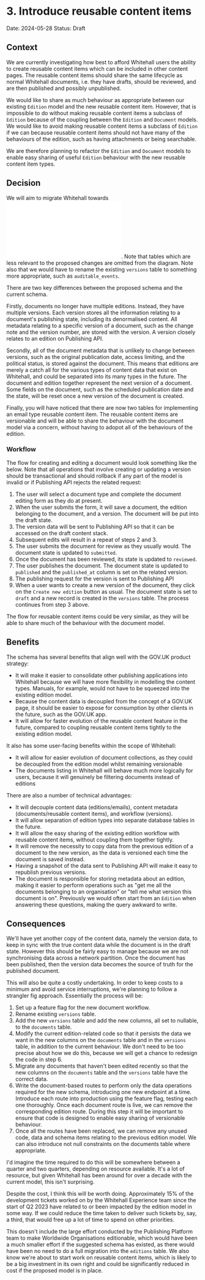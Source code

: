 # 3. Introduce reusable content items

Date: 2024-05-28
Status: Draft

## Context

We are currently investigating how best to afford Whitehall users the ability to create reusable content items which can be included in other content pages. The reusable content items should share the same lifecycle as normal Whitehall documents, i.e. they have drafts, should be reviewed, and are then published and possibly unpublished.

We would like to share as much behaviour as appropriate between our existing `Edition` model and the new reusable content item. However, that is impossible to do without making reusable content items a subclass of `Edition` because of the coupling between the `Edition` and `Document` models. We would like to avoid making reusable content items a subclass of `Edition` if we can because reusable content items should not have many of the behaviours of the edition, such as having attachments or being searchable.

We are therefore planning to refactor the `Edition` and `Document` models to enable easy sharing of useful `Edition` behaviour with the new reusable content item types.

## Decision

We will aim to migrate Whitehall towards ![a data schema like this](0003-introduce-reusable-content-items/editions.mmd). Note that tables which are less relevant to the proposed changes are omitted from the diagram. Note also that we would have to rename the existing `versions` table to something more appropriate, such as `auditable_events`.

There are two key differences between the proposed schema and the current schema.

Firstly, documents no longer have multiple editions. Instead, they have multiple versions. Each version stores all the information relating to a document's publishing state, including its denormalised content. All metadata relating to a specific version of a document, such as the change note and the version number, are stored with the version. A version closely relates to an edition on Publishing API.

Secondly, all of the document metadata that is unlikely to change between versions, such as the original publication date, access limiting, and the political status, is stored against the document. This means that editions are merely a catch all for the various types of content data that exist on Whitehall, and could be separated into its many types in the future. The document and edition together represent the next version of a document. Some fields on the document, such as the scheduled publication date and the state, will be reset once a new version of the document is created.

Finally, you will have noticed that there are now two tables for implementing an email type reusable content item. The reusable content items are versionable and will be able to share the behaviour with the document model via a concern, without having to adopot all of the behaviours of the edition.

### Workflow

The flow for creating and editing a document would look something like the below. Note that all operations that involve creating or updating a version should be transactional and should rollback if any part of the model is invalid or if Publishing API rejects the related request:

[//]: # (TODO: Turn the list below into a sequence diagram)

1. The user will select a document type and complete the document editing form as they do at present.
2. When the user submits the form, it will save a document, the edition belonging to the document, and a version. The document will be put into the draft state.
3. The version data will be sent to Publishing API so that it can be accessed on the draft content stack.
4. Subsequent edits will result in a repeat of steps 2 and 3.
5. The user submits the document for review as they usually would. The document state is updated to `submitted`.
6. Once the document has been reviewed, its state is updated to `reviewed`.
7. The user publishes the document. The document state is updated to `published` and the `published_at` column is set on the related version.
8. The publishing request for the version is sent to Publishing API
9. When a user wants to create a new version of the document, they click on the `Create new edition` button as usual. The document state is set to `draft` and a new record is created in the `versions` table. The process continues from step 3 above.

The flow for reusable content items could be very similar, as they will be able to share much of the behaviour with the document model.

## Benefits

The schema has several benefits that align well with the GOV.UK product strategy:

- It will make it easier to consolidate other publishing applications into Whitehall because we will have more flexibility in modelling the content types. Manuals, for example, would not have to be squeezed into the existing edition model.
- Because the content data is decoupled from the concept of a GOV.UK page, it should be easier to expose for consumption by other clients in the future, such as the GOV.UK app.
- It will allow for faster evolution of the reusable content feature in the future, compared to coupling reusable content items tightly to the existing edition model.

It also has some user-facing benefits within the scope of Whitehall:

- It will allow for easier evolution of document collections, as they could be decoupled from the edition model whilst remaining versionable
- The documents listing in Whitehall will behave much more logically for users, because it will genuinely be filtering documents instead of editions

There are also a number of technical advantages:

- It will decouple content data (editions/emails), content metadata (documents/reusable content items), and workflow (versions). 
- It will allow separation of edition types into separate database tables in the future.
- It will allow the easy sharing of the existing edition workflow with reusable content items, without coupling them together tightly.
- It will remove the necessity to copy data from the previous edition of a document to the new version, as the data is versioned each time the document is saved instead.
- Having a snapshot of the data sent to Publishing API will make it easy to republish previous versions.
- The document is responsible for storing metadata about an edition, making it easier to perform operations such as "get me all the documents belonging to an organisation" or "tell me what version this document is on". Previously we would often start from an `Edition` when answering these questions, making the query awkward to write.

## Consequences

We'll have yet another copy of the content data, namely the version data, to keep in sync with the true content data while the document is in the draft state. However this should be fairly easy to manage because we are not synchronising data across a network partition. Once the document has been published, then the version data becomes the source of truth for the published document.

This will also be quite a costly undertaking. In order to keep costs to a minimum and avoid service interruptions, we're planning to follow a strangler fig approach. Essentially the process will be:

1. Set up a feature flag for the new document workflow.
2. Rename existing `versions` table.
3. Add the new `versions` table and add the new columns, all set to nullable, to the `documents` table.
4. Modify the current edition-related code so that it persists the data we want in the new columns on the `documents` table and in the `versions` table, in addition to the current behaviour. We don't need to be too precise about how we do this, because we will get a chance to redesign the code in step 6.
5. Migrate any documents that haven't been edited recently so that the new columns on the `documents` table and the `versions` table have the correct data.
6. Write the document-based routes to perform only the data operations required for the new schema, introducing one new endpoint at a time. Introduce each route into production using the feature flag, testing each one thoroughly. Once each document route is live, we can remove the corresponding edition route. During this step it will be important to ensure that code is designed to enable easy sharing of versionable behaviour.
7. Once all the routes have been replaced, we can remove any unused code, data and schema items relating to the previous edition model. We can also introduce not null constraints on the documents table where appropriate.

I'd imagine the time required to do this will be somewhere between a quarter and two quarters, depending on resource available. It's a lot of resource, but given Whitehall has been around for over a decade with the current model, this isn't surprising.

Despite the cost, I think this will be worth doing. Approximately 15% of the development tickets worked on by the Whitehall Experience team since the start of Q2 2023 have related to or been impacted by the edition model in some way. If we could reduce the time taken to deliver such tickets by, say, a third, that would free up a lot of time to spend on other priorities.

This doesn't include the large effort conducted by the Publishing Platform team to make Worldwide Organisations editionable, which would have been a much smaller effort if the suggested schema has existed, as there would have been no need to do a full migration into the `editions` table. We also know we're about to start work on reusable content items, which is likely to be a big investment in its own right and could be significantly reduced in cost if the proposed model is in place.

